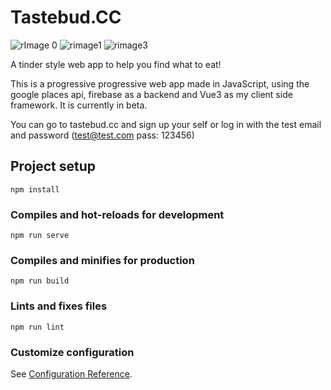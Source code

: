 # Tastebud.CC
![rImage 0](https://user-images.githubusercontent.com/102760977/211391207-f54b006b-370e-44e1-847f-bfe4ace74f8b.png) ![rimage1](https://user-images.githubusercontent.com/102760977/211395039-c9c47481-dac0-4d7a-b152-9a977c9da546.png) ![rimage3](https://user-images.githubusercontent.com/102760977/211395080-25927024-ef9d-48b0-b303-680bd9eecce0.png)

A tinder style web app to help you find what to eat!

This is a progressive progressive web app made in JavaScript, using the google places api, firebase as a backend and Vue3 as my client side framework. It is currently in beta.

You can go to tastebud.cc and sign up your self or log in with the test email and password (test@test.com pass: 123456)

## Project setup
```
npm install
```

### Compiles and hot-reloads for development
```
npm run serve
```

### Compiles and minifies for production
```
npm run build
```

### Lints and fixes files
```
npm run lint
```

### Customize configuration
See [Configuration Reference](https://cli.vuejs.org/config/).
